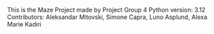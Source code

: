 This is the Maze Project made by Project Group 4
Python version: 3.12
Contributors: Aleksandar Mitovski, Simone Capra, Luno Asplund, Alexa Marie Kadiri
